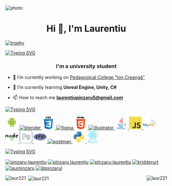 ![photo](https://github.com/user-attachments/assets/142ac4a5-891d-40bc-b6d6-5dab018ae2ac)


<h1 align="center">Hi 👋, I'm Laurentiu</h1>

[![trophy](https://github-profile-trophy.vercel.app/?username=laur221&no-frame=true&theme=darkhub)](https://github.com/ryo-ma/github-profile-trophy)

[![Typing SVG](https://readme-typing-svg.herokuapp.com?font=Maple+Mono&pause=1000&color=E4E4E4&repeat=true&random=false&width=436&lines=About+Me%3A)](https://git.io/typing-svg)

<h3 align="center">I'm a university student</h3>


- 🔭 I’m currently working on [Pedagogical College "Ion Creangă"](cpic.usarb.md)

- 🌱 I’m currently learning **Unreal Engine, Unity, C#**

- 📫 How to reach me **laurentiupinzaru5@gmail.com**

[![Typing SVG](https://readme-typing-svg.herokuapp.com?font=Maple+Mono&pause=1000&color=E4E4E4&repeat=true&random=false&width=436&lines=Languages+and+Tools%3A)](https://git.io/typing-svg)
<p align="left"> <a href="https://developer.android.com" target="_blank" rel="noreferrer"> <img src="https://raw.githubusercontent.com/devicons/devicon/master/icons/android/android-original-wordmark.svg" alt="android" width="40" height="40"/> </a> <a href="https://www.blender.org/" target="_blank" rel="noreferrer"> <img src="https://download.blender.org/branding/community/blender_community_badge_white.svg" alt="blender" width="40" height="40"/> </a> <a href="https://www.w3schools.com/css/" target="_blank" rel="noreferrer"> <img src="https://raw.githubusercontent.com/devicons/devicon/master/icons/css3/css3-original-wordmark.svg" alt="css3" width="40" height="40"/> </a> <a href="https://www.figma.com/" target="_blank" rel="noreferrer"> <img src="https://www.vectorlogo.zone/logos/figma/figma-icon.svg" alt="figma" width="40" height="40"/> </a> <a href="https://www.w3.org/html/" target="_blank" rel="noreferrer"> <img src="https://raw.githubusercontent.com/devicons/devicon/master/icons/html5/html5-original-wordmark.svg" alt="html5" width="40" height="40"/> </a> <a href="https://www.adobe.com/in/products/illustrator.html" target="_blank" rel="noreferrer"> <img src="https://www.vectorlogo.zone/logos/adobe_illustrator/adobe_illustrator-icon.svg" alt="illustrator" width="40" height="40"/> </a> <a href="https://www.java.com" target="_blank" rel="noreferrer"> <img src="https://raw.githubusercontent.com/devicons/devicon/master/icons/java/java-original.svg" alt="java" width="40" height="40"/> </a> <a href="https://developer.mozilla.org/en-US/docs/Web/JavaScript" target="_blank" rel="noreferrer"> <img src="https://raw.githubusercontent.com/devicons/devicon/master/icons/javascript/javascript-original.svg" alt="javascript" width="40" height="40"/> </a> <a href="https://www.mysql.com/" target="_blank" rel="noreferrer"> <img src="https://raw.githubusercontent.com/devicons/devicon/master/icons/mysql/mysql-original-wordmark.svg" alt="mysql" width="40" height="40"/> </a> <a href="https://nodejs.org" target="_blank" rel="noreferrer"> <img src="https://raw.githubusercontent.com/devicons/devicon/master/icons/nodejs/nodejs-original-wordmark.svg" alt="nodejs" width="40" height="40"/> </a> <a href="https://www.photoshop.com/en" target="_blank" rel="noreferrer"> <img src="https://raw.githubusercontent.com/devicons/devicon/master/icons/photoshop/photoshop-line.svg" alt="photoshop" width="40" height="40"/> </a> <a href="https://www.php.net" target="_blank" rel="noreferrer"> <img src="https://raw.githubusercontent.com/devicons/devicon/master/icons/php/php-original.svg" alt="php" width="40" height="40"/> </a> <a href="https://postman.com" target="_blank" rel="noreferrer"> <img src="https://www.vectorlogo.zone/logos/getpostman/getpostman-icon.svg" alt="postman" width="40" height="40"/> </a> <a href="https://www.python.org" target="_blank" rel="noreferrer"> <img src="https://raw.githubusercontent.com/devicons/devicon/master/icons/python/python-original.svg" alt="python" width="40" height="40"/> </a> <a href="https://reactjs.org/" target="_blank" rel="noreferrer"> <img src="https://raw.githubusercontent.com/devicons/devicon/master/icons/react/react-original-wordmark.svg" alt="react" width="40" height="40"/> </a> </p>

[![Typing SVG](https://readme-typing-svg.herokuapp.com?font=Maple+Mono&pause=1000&color=E4E4E4&repeat=true&random=false&width=436&lines=Connect+with+me%3A)](https://git.io/typing-svg)
<p align="left">
<a href="https://codepen.io/pinzaru-laurentiu" target="blank"><img align="center" src="https://raw.githubusercontent.com/rahuldkjain/github-profile-readme-generator/master/src/images/icons/Social/codepen.svg" alt="pinzaru-laurentiu" height="30" width="40" /></a>
<a href="https://linkedin.com/in/pînzaru laurențiu" target="blank"><img align="center" src="https://raw.githubusercontent.com/rahuldkjain/github-profile-readme-generator/master/src/images/icons/Social/linked-in-alt.svg" alt="pînzaru laurențiu" height="30" width="40" /></a>
<a href="https://stackoverflow.com/users/pînzaru-laurentiu" target="blank"><img align="center" src="https://raw.githubusercontent.com/rahuldkjain/github-profile-readme-generator/master/src/images/icons/Social/stack-overflow.svg" alt="pînzaru-laurentiu" height="30" width="40" /></a>
<a href="https://codesandbox.com/kridderurt" target="blank"><img align="center" src="https://raw.githubusercontent.com/rahuldkjain/github-profile-readme-generator/master/src/images/icons/Social/codesandbox.svg" alt="kridderurt" height="30" width="40" /></a>
<a href="https://instagram.com/laurpinzaru" target="blank"><img align="center" src="https://raw.githubusercontent.com/rahuldkjain/github-profile-readme-generator/master/src/images/icons/Social/instagram.svg" alt="laurpinzaru" height="30" width="40" /></a>
<a href="https://medium.com/@pinzarul" target="blank"><img align="center" src="https://raw.githubusercontent.com/rahuldkjain/github-profile-readme-generator/master/src/images/icons/Social/medium.svg" alt="@pinzarul" height="30" width="40" /></a>
</p>

<p><img align="right" src="https://github-readme-stats.vercel.app/api?username=laur221&show_icons=true&theme=dark&hide_border=true&locale=en" alt="laur221" /></p>

<p><img align="left" src="https://github-readme-streak-stats.herokuapp.com/?user=laur221&theme=dark&hide_border=true&token=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" alt="laur221" /></p>

<p>&nbsp;&nbsp;<img align="center" src="https://github-readme-stats.vercel.app/api/top-langs?username=laur221&show_icons=true&theme=dark&hide_border=true&locale=en&layout=compact" alt="laur221" /></p>






<!--
**laur221/laur221** is a ✨ _special_ ✨ repository because its `README.md` (this file) appears on your GitHub profile.

Here are some ideas to get you started:

- 🔭 I’m currently working on ...
- 🌱 I’m currently learning ...
- 👯 I’m looking to collaborate on ...
- 🤔 I’m looking for help with ...
- 💬 Ask me about ...
- 📫 How to reach me: ...
- 😄 Pronouns: ...
- ⚡ Fun fact: ...
-->
